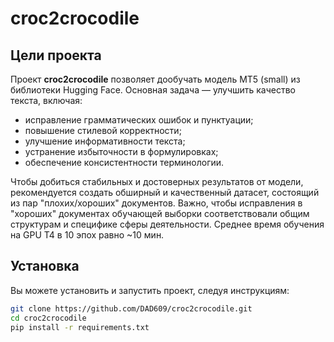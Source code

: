 # croc2crocodile
## Цели проекта
Проект **croc2crocodile** позволяет дообучать модель MT5 (small) из библиотеки Hugging Face. Основная задача — улучшить качество текста, включая:
- исправление грамматических ошибок и пунктуации;
- повышение стилевой корректности;
- улучшение информативности текста;
- устранение избыточности в формулировках;
- обеспечение консистентности терминологии.

Чтобы добиться стабильных и достоверных результатов от модели, рекомендуется создать обширный и качественный датасет, состоящий из пар "плохих/хороших" документов. Важно, чтобы исправления в "хороших" документах обучающей выборки соответствовали общим структурам и специфике сферы деятельности.
 Среднее время обучения на GPU T4 в 10 эпох равно ~10 мин.

## Установка
Вы можете установить и запустить проект, следуя инструкциям:
```bash
git clone https://github.com/DAD609/croc2crocodile.git
cd croc2crocodile
pip install -r requirements.txt
```
